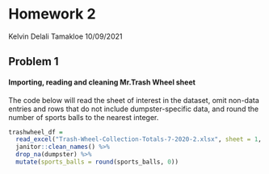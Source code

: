 Homework 2
================
Kelvin Delali Tamakloe
10/09/2021

## Problem 1

#### Importing, reading and cleaning Mr.Trash Wheel sheet

The code below will read the sheet of interest in the dataset, omit
non-data entries and rows that do not include dumpster-specific data,
and round the number of sports balls to the nearest integer.

``` r
trashwheel_df = 
  read_excel("Trash-Wheel-Collection-Totals-7-2020-2.xlsx", sheet = 1, range = "A2:N534") %>% 
  janitor::clean_names() %>% 
  drop_na(dumpster) %>% 
  mutate(sports_balls = round(sports_balls, 0))
```

